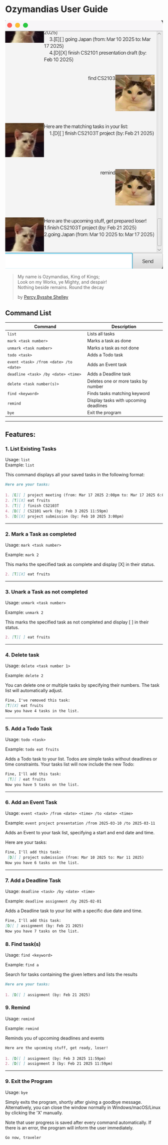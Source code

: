 # Ozymandias User Guide

![product screenshot](Ui.png)


>My name is Ozymandias, King of Kings;  
>Look on my Works, ye Mighty, and despair!  
>Nothing beside remains. Round the decay   
>
> by [Percy Bysshe Shelley](https://www.poetryfoundation.org/poems/46565/ozymandias) 

## Command List
| Command                                              | Description                           |
| ---------------------------------------------------- | ------------------------------------- |
| `list`                                               | Lists all tasks                       |
| `mark <task number>`                                 | Marks a task as done                  |
| `unmark <task number>`                               | Marks a task as not done              |
| `todo <task>`                                        | Adds a Todo task                      |
| `event <task> /from <date> /to <date> `              | Adds an Event task                    |
| `deadline <task> /by <date> <time>`                  | Adds a Deadline task                  |
| `delete <task number(s)>`                            | Deletes one or more tasks by number   |
| `find <keyword>`                                     | Finds tasks matching keyword          |
| `remind`                                             | Display tasks with upcoming deadlines |
| `bye`                                                | Exit the program                      |

---
## Features:
### 1. List Existing Tasks

Usage: `list`  
Example: `list`

This command displays all your saved tasks in the following format:

```md
Here are your tasks:

1. [E][ ] project meeting (from: Mar 17 2025 2:00pm to: Mar 17 2025 6:00pm)
2. [T][X] eat fruits
3. [T][ ] finish CS2103T
4. [D][ ] CS2101 work (by: Feb 3 2025 11:59pm)
5. [D][X] project submission (by: Feb 10 2025 3:00pm)
```

---
### 2. Mark a Task as completed

Usage: `mark <task number>`

Example: `mark 2`

This marks the specified task as complete and display [X] in their status.

```md
2. [T][X] eat fruits
```
---
### 3. Unark a Task as not completed

Usage: `unmark <task number>`

Example: `unmark 2`

This marks the specified task as not completed and display [ ] in their status.

```md
2. [T][ ] eat fruits
```
---
### 4. Delete task

Usage: `delete <task number 1>`

Example: `delete 2`

You can delete one or multiple tasks by specifying their numbers. The task list will automatically adjust.

```md
Fine, I've removed this task:
[T][X] eat fruits
Now you have 4 tasks in the list.
```

---

### 5. Add a Todo Task

Usage: `todo <task>`

Example: `todo eat fruits`

Adds a Todo task to your list. Todos are simple tasks without deadlines or time constraints. Your tasks list will now include the new Todo:

```md
Fine, I'll add this task:
 [T][ ] eat fruits
Now you have 5 tasks on the list.   
```

---

### 6. Add an Event Task

Usage: `event <task> /from <date> <time> /to <date> <time>`

Example: `event project presentation /from 2025-03-10 /to 2025-03-11`

Adds an Event to your task list, specifying a start and end date and time.

Here are your tasks:

```md
Fine, I'll add this task:
 [D][ ] project submission (from: Mar 10 2025 to: Mar 11 2025)
Now you have 6 tasks on the list.
```

---

### 7. Add a Deadline Task

Usage: `deadline <task> /by <date> <time>`

Example: `deadline assignment /by 2025-02-01`

Adds a Deadline task to your list with a specific due date and time.

```md
Fine, I'll add this task:
[D][ ] assignment (by: Feb 21 2025)
Now you have 7 tasks on the list.
```

### 8. Find task(s)

Usage: `find <keyword>`

Example: `find a`

Search for tasks containing the given letters and lists the results

```md
Here are your tasks:

1. [D][ ] assignment (by: Feb 21 2025)
```

### 9. Remind

Usage: `remind`   

Example: `remind`  

Reminds you of upcoming deadlines and events

```md
Here are the upcoming stuff, get ready, loser!

1. [D][ ] assignment (by: Feb 3 2025 11:59pm)
2. [D][ ] assignment 3 (by: Feb 21 2025 11:59pm)
```
---

### 9. Exit the Program

Usage: `bye`

Simply exits the program, shortly after giving a goodbye message. Alternatively, you can close the window normally in Windows/macOS/Linux by clicking the 'X' manually.

Note that user progress is saved after every command automatically. If there is an error, the program will inform the user immediately.

```md
Go now, traveler

